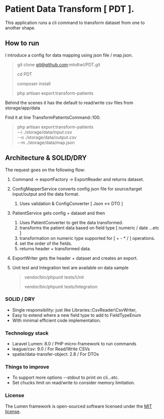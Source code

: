 # Patient Data Transform [ PDT ]. 

This application runs a cli command to transform dataset from one to another shape. 
## How to run
I introduce a config for data mapping using json file / map.json.

> git clone git@github.com:mhdtwl/PDT.git
>   
> cd PDT
> 
> composer install
> 
> php artisan export:transform-patients 

Behind the scenes it has the default to read/write csv files from  storage/app/data

Find it at line TransformPatientsCommand::100. 
 
> php artisan export:transform-patients \
>  --i ./storage/data/input.csv  \
>  --o ./storage/data/output.csv  \
>  --m ./storage/data/map.json

## Architecture & SOLID/DRY

  The request goes on the following flow:
1. Command -> exportFactory -> ExportReader  and returns dataset.
2. ConfigMapperService converts config json file for source/target input/output and the 
   data format.
   1. Uses validation & ConfigConverter [ Json <-> DTO ]
3. PatientService gets config + dataset and then 
   1. Uses PatientConverter to get the data transformed.
   2. transforms the patient data based on field type [ numeric / date ...etc ]
   3. transformation on numeric type supported for [ + - * / ] operations.
   4. set the order of the fields.
   5. returns header + transformed data. 
4. ExportWriter gets the header + dataset and creates an export.
5. Unit test and Integration test are available on data sample 
   
   > vendor/bin/phpunit tests/Unit 
   > 
   >  vendor/bin/phpunit tests/Integration    
   
### SOLID / DRY 
- Single responsibility:  just like Libraries::CsvReader\CsvWriter,  
- Easy to extend where a new field type to add to FieldTypeEnum
- With minimal efficient code implementation.

### Technology stack

- Laravel Lumen: 8.0 / PHP micro-framework to run commands
- league/csv: 9.0 / For Read/Write CSVs
- spatie/data-transfer-object: 2.8 / For DTOs

### Things to improve

- To support more options --stdout to print on cli...etc.
- Set chucks limit on read/write to consider memory limitation.

### License

The Lumen framework is open-sourced software licensed under
the [MIT license](https://opensource.org/licenses/MIT).
